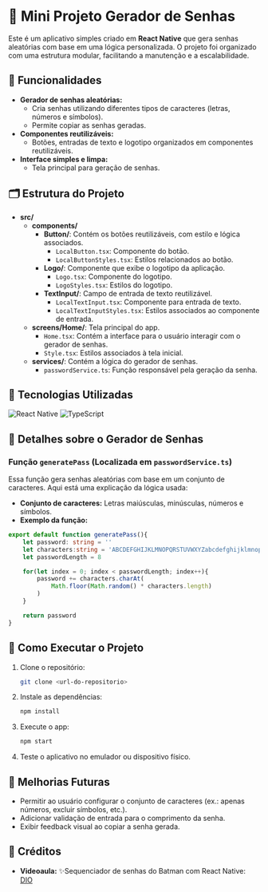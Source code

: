 # 🔐 Mini Projeto Gerador de Senhas

Este é um aplicativo simples criado em **React Native** que gera senhas aleatórias com base em uma lógica personalizada. O projeto foi organizado com uma estrutura modular, facilitando a manutenção e a escalabilidade.


## 🎯 Funcionalidades

- **Gerador de senhas aleatórias:**
  - Cria senhas utilizando diferentes tipos de caracteres (letras, números e símbolos).
  - Permite copiar as senhas geradas.
- **Componentes reutilizáveis:**
  - Botões, entradas de texto e logotipo organizados em componentes reutilizáveis.
- **Interface simples e limpa:**
  - Tela principal para geração de senhas.


## 🗂️ Estrutura do Projeto

- **src/**
  - **components/**
    - **Button/**: Contém os botões reutilizáveis, com estilo e lógica associados.
      - `LocalButton.tsx`: Componente do botão.
      - `LocalButtonStyles.tsx`: Estilos relacionados ao botão.
    - **Logo/**: Componente que exibe o logotipo da aplicação.
      - `Logo.tsx`: Componente do logotipo.
      - `LogoStyles.tsx`: Estilos do logotipo.
    - **TextInput/**: Campo de entrada de texto reutilizável.
      - `LocalTextInput.tsx`: Componente para entrada de texto.
      - `LocalTextInputStyles.tsx`: Estilos associados ao componente de entrada.
  - **screens/Home/**: Tela principal do app.
    - `Home.tsx`: Contém a interface para o usuário interagir com o gerador de senhas.
    - `Style.tsx`: Estilos associados à tela inicial.
  - **services/**: Contém a lógica do gerador de senhas.
    - `passwordService.ts`: Função responsável pela geração da senha.


## 🚀 Tecnologias Utilizadas

<div style="display: inline_block">
  <img alt="React Native" src="https://img.shields.io/badge/React_Native-20232A?style=for-the-badge&logo=react&logoColor=61DAFB">
  <img alt="TypeScript" src="https://img.shields.io/badge/TypeScript-007ACC?style=for-the-badge&logo=typescript&logoColor=white">
</div>


## 📄 Detalhes sobre o Gerador de Senhas

### Função `generatePass` (Localizada em `passwordService.ts`)

Essa função gera senhas aleatórias com base em um conjunto de caracteres. Aqui está uma explicação da lógica usada:

- **Conjunto de caracteres:** Letras maiúsculas, minúsculas, números e símbolos.
- **Exemplo da função:**

```typescript
export default function generatePass(){
    let password: string = ''
    let characters:string = 'ABCDEFGHIJKLMNOPQRSTUVWXYZabcdefghijklmnopqrstuvwxyz0123456789!@#$%^&*()'
    let passwordLength = 8

    for(let index = 0; index < passwordLength; index++){
        password += characters.charAt(
            Math.floor(Math.random() * characters.length)
        )
    }

    return password
}
```


## 📌 Como Executar o Projeto

1. Clone o repositório:
   ```bash
   git clone <url-do-repositorio>
   ```

2. Instale as dependências:
   ```bash
   npm install
   ```

3. Execute o app:
   ```bash
   npm start
   ```

4. Teste o aplicativo no emulador ou dispositivo físico.


## 📄 Melhorias Futuras

- Permitir ao usuário configurar o conjunto de caracteres (ex.: apenas números, excluir símbolos, etc.).
- Adicionar validação de entrada para o comprimento da senha.
- Exibir feedback visual ao copiar a senha gerada.


## 📌 Créditos

- **Videoaula:** ✨Sequenciador de senhas do Batman com React Native:
  [DIO](https://web.dio.me/track/formacao-react-native-developer)
